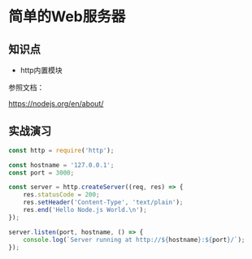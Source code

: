 简单的Web服务器
==============

## 知识点

* http内置模块

参照文档：

https://nodejs.org/en/about/

## 实战演习

~~~javascript
const http = require('http');

const hostname = '127.0.0.1';
const port = 3000;

const server = http.createServer((req, res) => {
    res.statusCode = 200;
    res.setHeader('Content-Type', 'text/plain');
    res.end('Hello Node.js World.\n');
});

server.listen(port, hostname, () => {
    console.log(`Server running at http://${hostname}:${port}/`);
});
~~~

